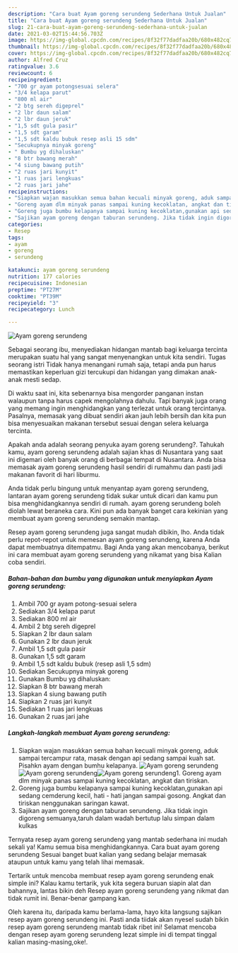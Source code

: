 ```yaml
---
description: "Cara buat Ayam goreng serundeng Sederhana Untuk Jualan"
title: "Cara buat Ayam goreng serundeng Sederhana Untuk Jualan"
slug: 21-cara-buat-ayam-goreng-serundeng-sederhana-untuk-jualan
date: 2021-03-02T15:44:56.703Z
image: https://img-global.cpcdn.com/recipes/8f32f77dadfaa20b/680x482cq70/ayam-goreng-serundeng-foto-resep-utama.jpg
thumbnail: https://img-global.cpcdn.com/recipes/8f32f77dadfaa20b/680x482cq70/ayam-goreng-serundeng-foto-resep-utama.jpg
cover: https://img-global.cpcdn.com/recipes/8f32f77dadfaa20b/680x482cq70/ayam-goreng-serundeng-foto-resep-utama.jpg
author: Alfred Cruz
ratingvalue: 3.6
reviewcount: 6
recipeingredient:
- "700 gr ayam potongsesuai selera"
- "3/4 kelapa parut"
- "800 ml air"
- "2 btg sereh digeprel"
- "2 lbr daun salam"
- "2 lbr daun jeruk"
- "1,5 sdt gula pasir"
- "1,5 sdt garam"
- "1,5 sdt kaldu bubuk resep asli 15 sdm"
- "Secukupnya minyak goreng"
- " Bumbu yg dihaluskan"
- "8 btr bawang merah"
- "4 siung bawang putih"
- "2 ruas jari kunyit"
- "1 ruas jari lengkuas"
- "2 ruas jari jahe"
recipeinstructions:
- "Siapkan wajan masukkan semua bahan kecuali minyak goreng, aduk sampai tercampur rata, masak dengan api sedang sampai kuah sat. Pisahkn ayam dengan bumhu kelapanya."
- "Goreng ayam dlm minyak panas sampai kuning kecoklatan, angkat dan tiriskan."
- "Goreng juga bumbu kelapanya sampai kuning kecoklatan,gunakan api sedang cemderung kecil, hati - hati jangan sampai gosong. Angkat dan tiriskan nenggunakan saringan kawat."
- "Sajikan ayam goreng dengan taburan serundeng. Jika tidak ingin digoreng semuanya,taruh dalam wadah bertutup lalu simpan dalam kulkas"
categories:
- Resep
tags:
- ayam
- goreng
- serundeng

katakunci: ayam goreng serundeng 
nutrition: 177 calories
recipecuisine: Indonesian
preptime: "PT27M"
cooktime: "PT39M"
recipeyield: "3"
recipecategory: Lunch

---
```



![Ayam goreng serundeng](https://img-global.cpcdn.com/recipes/8f32f77dadfaa20b/680x482cq70/ayam-goreng-serundeng-foto-resep-utama.jpg)

Sebagai seorang ibu, menyediakan hidangan mantab bagi keluarga tercinta merupakan suatu hal yang sangat menyenangkan untuk kita sendiri. Tugas seorang istri Tidak hanya menangani rumah saja, tetapi anda pun harus memastikan keperluan gizi tercukupi dan hidangan yang dimakan anak-anak mesti sedap.

Di waktu  saat ini, kita sebenarnya bisa mengorder panganan instan walaupun tanpa harus capek mengolahnya dahulu. Tapi banyak juga orang yang memang ingin menghidangkan yang terlezat untuk orang tercintanya. Pasalnya, memasak yang dibuat sendiri akan jauh lebih bersih dan kita pun bisa menyesuaikan makanan tersebut sesuai dengan selera keluarga tercinta. 



Apakah anda adalah seorang penyuka ayam goreng serundeng?. Tahukah kamu, ayam goreng serundeng adalah sajian khas di Nusantara yang saat ini digemari oleh banyak orang di berbagai tempat di Nusantara. Anda bisa memasak ayam goreng serundeng hasil sendiri di rumahmu dan pasti jadi makanan favorit di hari liburmu.

Anda tidak perlu bingung untuk menyantap ayam goreng serundeng, lantaran ayam goreng serundeng tidak sukar untuk dicari dan kamu pun bisa menghidangkannya sendiri di rumah. ayam goreng serundeng boleh diolah lewat beraneka cara. Kini pun ada banyak banget cara kekinian yang membuat ayam goreng serundeng semakin mantap.

Resep ayam goreng serundeng juga sangat mudah dibikin, lho. Anda tidak perlu repot-repot untuk memesan ayam goreng serundeng, karena Anda dapat membuatnya ditempatmu. Bagi Anda yang akan mencobanya, berikut ini cara membuat ayam goreng serundeng yang nikamat yang bisa Kalian coba sendiri.

<!--inarticleads1-->

##### Bahan-bahan dan bumbu yang digunakan untuk menyiapkan Ayam goreng serundeng:

1. Ambil 700 gr ayam potong-sesuai selera
1. Sediakan 3/4 kelapa parut
1. Sediakan 800 ml air
1. Ambil 2 btg sereh digeprel
1. Siapkan 2 lbr daun salam
1. Gunakan 2 lbr daun jeruk
1. Ambil 1,5 sdt gula pasir
1. Gunakan 1,5 sdt garam
1. Ambil 1,5 sdt kaldu bubuk (resep asli 1,5 sdm)
1. Sediakan Secukupnya minyak goreng
1. Gunakan  Bumbu yg dihaluskan:
1. Siapkan 8 btr bawang merah
1. Siapkan 4 siung bawang putih
1. Siapkan 2 ruas jari kunyit
1. Sediakan 1 ruas jari lengkuas
1. Gunakan 2 ruas jari jahe




<!--inarticleads2-->

##### Langkah-langkah membuat Ayam goreng serundeng:

1. Siapkan wajan masukkan semua bahan kecuali minyak goreng, aduk sampai tercampur rata, masak dengan api sedang sampai kuah sat. Pisahkn ayam dengan bumhu kelapanya.
<img src="https://img-global.cpcdn.com/steps/e9fa66598362eb0e/160x128cq70/ayam-goreng-serundeng-langkah-memasak-1-foto.jpg" alt="Ayam goreng serundeng"><img src="https://img-global.cpcdn.com/steps/b0daae607ef7e814/160x128cq70/ayam-goreng-serundeng-langkah-memasak-1-foto.jpg" alt="Ayam goreng serundeng"><img src="https://img-global.cpcdn.com/steps/d82dd02ef2552084/160x128cq70/ayam-goreng-serundeng-langkah-memasak-1-foto.jpg" alt="Ayam goreng serundeng">1. Goreng ayam dlm minyak panas sampai kuning kecoklatan, angkat dan tiriskan.
1. Goreng juga bumbu kelapanya sampai kuning kecoklatan,gunakan api sedang cemderung kecil, hati - hati jangan sampai gosong. Angkat dan tiriskan nenggunakan saringan kawat.
1. Sajikan ayam goreng dengan taburan serundeng. Jika tidak ingin digoreng semuanya,taruh dalam wadah bertutup lalu simpan dalam kulkas




Ternyata resep ayam goreng serundeng yang mantab sederhana ini mudah sekali ya! Kamu semua bisa menghidangkannya. Cara buat ayam goreng serundeng Sesuai banget buat kalian yang sedang belajar memasak ataupun untuk kamu yang telah lihai memasak.

Tertarik untuk mencoba membuat resep ayam goreng serundeng enak simple ini? Kalau kamu tertarik, yuk kita segera buruan siapin alat dan bahannya, lantas bikin deh Resep ayam goreng serundeng yang nikmat dan tidak rumit ini. Benar-benar gampang kan. 

Oleh karena itu, daripada kamu berlama-lama, hayo kita langsung sajikan resep ayam goreng serundeng ini. Pasti anda tiidak akan nyesel sudah bikin resep ayam goreng serundeng mantab tidak ribet ini! Selamat mencoba dengan resep ayam goreng serundeng lezat simple ini di tempat tinggal kalian masing-masing,oke!.

